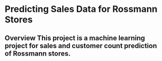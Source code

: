 # Predicting Sales Data for Rossmann Stores
## Overview This project is a machine learning project for sales and customer count prediction of Rossmann stores.
